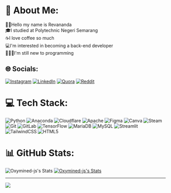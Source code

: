 # 💫 About Me:
👋🏻Hello my name is Revananda<br>🎓I studied at Polytechnic Negeri Semarang<br>☕I love coffee so much<br>💻I'm interested in becoming a back-end developer<br>👨🏻‍💻I'm still new to programming<br>



## 🌐 Socials:
[![Instagram](https://img.shields.io/badge/Instagram-%23E4405F.svg?logo=Instagram&logoColor=white)](https://instagram.com/revananda2006) [![LinkedIn](https://img.shields.io/badge/LinkedIn-%230077B5.svg?logo=linkedin&logoColor=white)](https://linkedin.com/in/RevanandaIslamiPasha) [![Quora](https://img.shields.io/badge/Quora-%23B92B27.svg?logo=Quora&logoColor=white)](https://quora.com/profile/Revananda) [![Reddit](https://img.shields.io/badge/Reddit-%23FF4500.svg?logo=Reddit&logoColor=white)](https://reddit.com/user/Rozmontis) 

# 💻 Tech Stack:
![Python](https://img.shields.io/badge/python-3670A0?style=for-the-badge&logo=python&logoColor=ffdd54) ![Anaconda](https://img.shields.io/badge/Anaconda-%2344A833.svg?style=for-the-badge&logo=anaconda&logoColor=white) ![Cloudflare](https://img.shields.io/badge/Cloudflare-F38020?style=for-the-badge&logo=Cloudflare&logoColor=white) ![Apache](https://img.shields.io/badge/apache-%23D42029.svg?style=for-the-badge&logo=apache&logoColor=white) ![Figma](https://img.shields.io/badge/figma-%23F24E1E.svg?style=for-the-badge&logo=figma&logoColor=white) ![Canva](https://img.shields.io/badge/Canva-%2300C4CC.svg?style=for-the-badge&logo=Canva&logoColor=white) ![Steam](https://img.shields.io/badge/steam-%23000000.svg?style=for-the-badge&logo=steam&logoColor=white) ![Git](https://img.shields.io/badge/git-%23F05033.svg?style=for-the-badge&logo=git&logoColor=white) ![GitLab](https://img.shields.io/badge/gitlab-%23181717.svg?style=for-the-badge&logo=gitlab&logoColor=white) ![TensorFlow](https://img.shields.io/badge/TensorFlow-%23FF6F00.svg?style=for-the-badge&logo=TensorFlow&logoColor=white) ![MariaDB](https://img.shields.io/badge/MariaDB-003545?style=for-the-badge&logo=mariadb&logoColor=white) ![MySQL](https://img.shields.io/badge/mysql-4479A1.svg?style=for-the-badge&logo=mysql&logoColor=white) ![Streamlit](https://img.shields.io/badge/Streamlit-%23FE4B4B.svg?style=for-the-badge&logo=streamlit&logoColor=white) ![TailwindCSS](https://img.shields.io/badge/tailwindcss-%2338B2AC.svg?style=for-the-badge&logo=tailwind-css&logoColor=white) ![HTML5](https://img.shields.io/badge/html5-%23E34F26.svg?style=for-the-badge&logo=html5&logoColor=white)
# 📊 GitHub Stats:
![Oxymined-js's Stats](https://github-readme-stats.vercel.app/api?username=Oxymined-js&theme=tokyonight&show_icons=true&hide_border=true&count_private=true)
[![Oxymined-js's Stats](https://github-readme-stats.vercel.app/api?username=Oxymined-js=ffflabs)](https://github.com/anuraghazra/github-readme-stats)

---
[![](https://visitcount.itsvg.in/api?id=Oxymined-js&icon=0&color=11)](https://visitcount.itsvg.in)

<!-- Proudly created with GPRM ( https://gprm.itsvg.in ) -->
